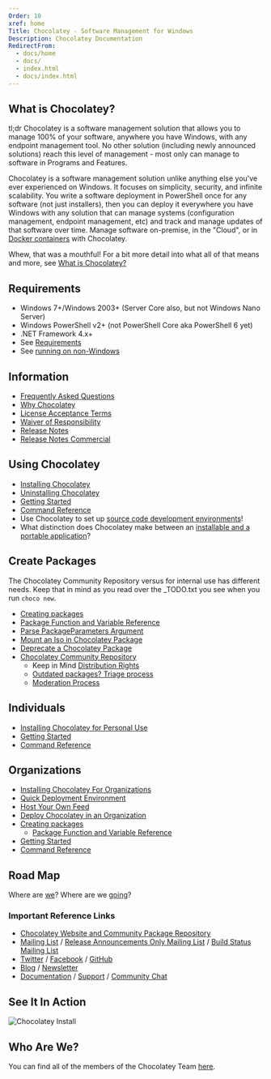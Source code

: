 ```yaml
---
Order: 10
xref: home
Title: Chocolatey - Software Management for Windows
Description: Chocolatey Documentation
RedirectFrom:
  - docs/home
  - docs/
  - index.html
  - docs/index.html
---
```


## What is Chocolatey?

tl;dr Chocolatey is a software management solution that allows you to manage 100% of your software, anywhere you have Windows, with any endpoint management tool. No other solution (including newly announced solutions) reach this level of management - most only can manage to software in Programs and Features.

Chocolatey is a software management solution unlike anything else you've ever experienced on Windows. It focuses on simplicity, security, and infinite scalability. You write a software deployment in PowerShell once for any software (not just installers), then you can deploy it everywhere you have Windows with any solution that can manage systems (configuration management, endpoint management, etc) and track and manage updates of that software over time. Manage software on-premise, in the "Cloud", or in [Docker containers](https://github.com/Microsoft/vsts-agent-docker/blob/f870fbf259a803c6a6d902e1c01f631936069d66/windows/servercore/10.0.14393/standard/VS2017/Dockerfile) with Chocolatey.

Whew, that was a mouthful! For a bit more detail into what all of that means and more, see [What is Chocolatey?](xref:getting-started#what-is-chocolatey)

## Requirements

- Windows 7+/Windows 2003+ (Server Core also, but not Windows Nano Server)
- Windows PowerShell v2+ (not PowerShell Core aka PowerShell 6 yet)
- .NET Framework 4.x+
- See [Requirements](xref:getting-started#requirements)
- See [running on non-Windows](xref:non-windows)

## Information

- [Frequently Asked Questions](xref:faqs)
- [Why Chocolatey](xref:why)
- [License Acceptance Terms](xref:legal#package-license-acceptance-terms)
- [Waiver of Responsibility](xref:legal#waiver-of-responsibility)
- [Release Notes](xref:floss-release-notes)
- [Release Notes Commercial](xref:licensed-release-notes)

## Using Chocolatey

- [Installing Chocolatey](xref:setup-choco)
- [Uninstalling Chocolatey](xref:choco-uninstallation)
- [Getting Started](xref:getting-started)
- [Command Reference](xref:choco-commands)
- Use Chocolatey to set up [source code development environments](xref:development-environment-setup)!
- What distinction does Chocolatey make between an [installable and a portable application](xref:faqs#what-distinction-does-chocolatey-make-between-an-installable-and-a-portable-application)?

## Create Packages

The Chocolatey Community Repository versus for internal use has different needs. Keep that in mind as you read over the _TODO.txt you see when you run `choco new`.

- [Creating packages](xref:create-packages)
- [Package Function and Variable Reference](xref:powershell-reference)
- [Parse PackageParameters Argument](xref:parse-package-parameters)
- [Mount an Iso in Chocolatey Package](xref:mount-an-iso)
- [Deprecate a Chocolatey Package](xref:deprecate-a-package)
- [Chocolatey Community Repository](https://community.chocolatey.org/packages)
  - Keep in Mind [Distribution Rights](xref:legal#distributions)
  - [Outdated packages? Triage process](xref:package-triage-process)
  - [Moderation Process](xref:moderation)

## Individuals

- [Installing Chocolatey for Personal Use](https://chocolatey.org/install#individual)
- [Getting Started](xref:getting-started)
- [Command Reference](xref:choco-commands)

## Organizations

- [Installing Chocolatey For Organizations](https://chocolatey.org/install#organization)
- [Quick Deployment Environment](xref:qde)
- [Host Your Own Feed](xref:host-packages)
- [Deploy Chocolatey in an Organization](xref:organizational-deployment-guide)
- [Creating packages](xref:create-packages)
  - [Package Function and Variable Reference](xref:powershell-reference)
- [Getting Started](xref:getting-started)
- [Command Reference](xref:choco-commands)

## Road Map

Where are [we](xref:roadmap)? Where are we [going](xref:roadmap)?

### Important Reference Links

- [Chocolatey Website and Community Package Repository](https://chocolatey.org)
- [Mailing List](https://groups.google.com/group/chocolatey) / [Release Announcements Only Mailing List](https://groups.google.com/group/chocolatey-announce) / [Build Status Mailing List](https://groups.google.com/group/chocolatey-build-status)
- [Twitter](https://twitter.com/chocolateynuget) / [Facebook](https://www.facebook.com/ChocolateySoftware) / [GitHub](https://github.com/chocolatey)
- [Blog](https://blog.chocolatey.org/) / [Newsletter](https://chocolatey.us8.list-manage1.com/subscribe?u=86a6d80146a0da7f2223712e4&id=73b018498d)
- [Documentation](https://docs.chocolatey.org) / [Support](https://chocolatey.org/support) / [Community Chat](https://ch0.co/community)

## See It In Action

![Chocolatey Install](/assets/images/gifs/choco_install.gif)

## Who Are We?

You can find all of the members of the Chocolatey Team [here](https://github.com/orgs/chocolatey/people).
